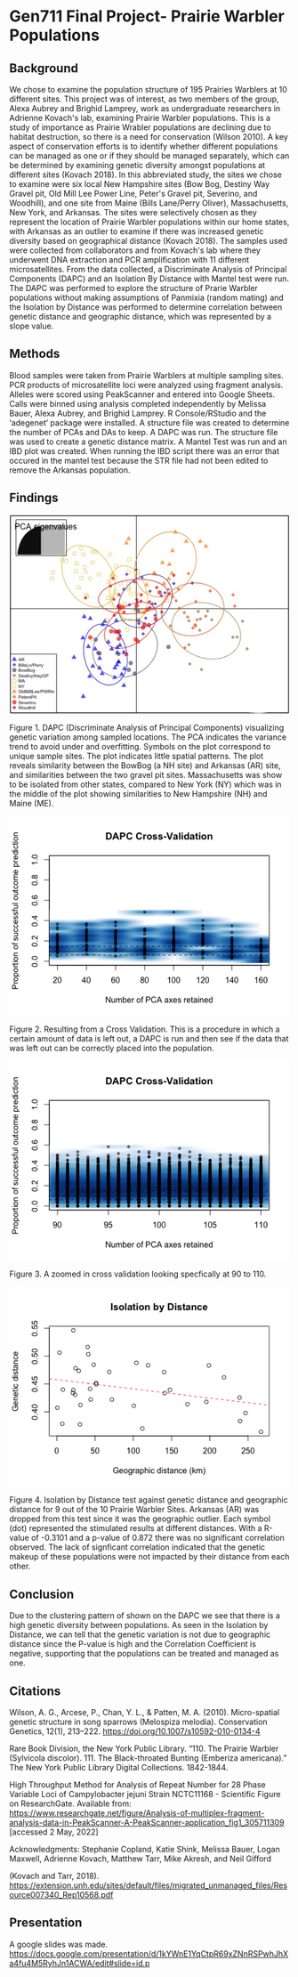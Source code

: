 # Gen711 Final Project- Prairie Warbler Populations
## Background
We chose to examine the population structure of 195 Prairies Warblers at 10 different sites. This project was of interest, as two members of the group, Alexa Aubrey and Brighid Lamprey, work as undergraduate researchers in Adrienne Kovach's lab, examining Prairie Warbler populations. This is a study of importance as Prairie Wrabler populations are declining due to habitat destruction, so there is a need for conservation (Wilson 2010). A key aspect of conservation efforts is to identify whether different populations can be managed as one or if they should be managed separately, which can be determined by examining genetic diversity amongst populations at different sites (Kovach 2018). In this abbreviated study, the sites we chose to examine were six local New Hampshire sites (Bow Bog, Destiny Way Gravel pit, Old Mill Lee Power Line, Peter's Gravel pit, Severino, and Woodhill), and one site from Maine (Bills Lane/Perry Oliver), Massachusetts, New York, and Arkansas. The sites were selectively chosen as they represent the location of Prairie Warbler populations within our home states, with Arkansas as an outlier to examine if there was increased genetic diversity based on geographical distance (Kovach 2018). The samples used were collected from collaborators and from Kovach's lab where they underwent DNA extraction and PCR amplification with 11 different microsatellites. From the data collected, a Discriminate Analysis of Principal Components (DAPC) and an Isolation By Distance with Mantel test were run. The DAPC was performed to explore the structure of Prarie Warbler populations without making assumptions of Panmixia (random mating) and the Isolation by Distance was performed to determine correlation between genetic distance and geographic distance, which was represented by a slope value.

## Methods
Blood samples were taken from Prairie Warblers at multiple sampling sites. PCR products of microsatellite loci were analyzed using fragment analysis. Alleles were scored using PeakScanner​ and entered into Google Sheets. Calls were binned using analysis completed independently by Melissa Bauer, Alexa Aubrey, and Brighid Lamprey. R Console/RStudio and the ‘adegenet’ package were installed. A structure file was created to determine the number of PCAs and DAs to keep. A DAPC was run. The structure file was used to create a genetic distance matrix. A Mantel Test was run and an IBD plot was created. When running the IBD script there was an error that occured in the mantel test because the STR file had not been edited to remove the Arkansas population. 

## Findings 

![plot](figures/InkedPRAW_DAPC_Final_LI.jpg) 

Figure 1. DAPC (Discriminate Analysis of Principal Components) visualizing genetic variation among sampled locations. The PCA indicates the variance trend to avoid under and overfitting. Symbols on the plot correspond to unique sample sites. The plot indicates little spatial patterns. The plot reveals similarity between the BowBog (a NH site) and Arkansas (AR) site, and similarities between the two gravel pit sites. Massachusetts was show to be isolated from other states, compared to New York (NY) which was in the middle of the plot showing similarities to New Hampshire (NH) and Maine (ME). 


![plot](figures/DAPC_Cross_Validation.png)

Figure 2. Resulting from a Cross Validation. This is a procedure in which a certain amount of data is left out, a DAPC is run and then see if the data that was left out can be correctly placed into the population.


![plot](figures/DAPC_Cross_Validation_2.png)

Figure 3. A zoomed in cross validation looking specfically at 90 to 110.


![plot](figures/IBD_Plot_PRAW.png)

Figure 4. Isolation by Distance test against genetic distance and geographic distance for 9 out of the 10 Prairie Warbler Sites. Arkansas (AR) was dropped from this test since it was the geographic outlier. Each symbol (dot) represented the stimulated results at different distances. With a R-value of -0.3101 and a p-value of 0.872 there was no significant correlation observed. The lack of signficant correlation indicated that the genetic makeup of these populations were not impacted by their distance from each other. 

## Conclusion
Due to the clustering pattern of shown on the DAPC we see that there is a high genetic diversity between populations. As seen in the Isolation by Distance, we can tell that the genetic variation is not due to geographic distance since the P-value is high and the Correlation Coefficient is negative, supporting that the populations can be treated and managed as one.

## Citations 
Wilson, A. G., Arcese, P., Chan, Y. L., & Patten, M. A. (2010). Micro-spatial genetic structure in song sparrows (Melospiza melodia). Conservation Genetics, 12(1), 213–222. https://doi.org/10.1007/s10592-010-0134-4

Rare Book Division, the New York Public Library. “110. The Prairie Warbler (Sylvicola discolor). 111. The Black-throated Bunting (Emberiza americana).” The New York Public Library Digital Collections. 1842-1844. 

High Throughput Method for Analysis of Repeat Number for 28 Phase Variable Loci of Campylobacter jejuni Strain NCTC11168 - Scientific Figure on ResearchGate. Available from: https://www.researchgate.net/figure/Analysis-of-multiplex-fragment-analysis-data-in-PeakScanner-A-PeakScanner-application_fig1_305711309 [accessed 2 May, 2022] 

Acknowledgments: Stephanie Copland, Katie Shink, Melissa Bauer, Logan Maxwell, Adrienne Kovach, Matthew Tarr, Mike Akresh,  and Neil Gifford

(Kovach and Tarr, 2018). https://extension.unh.edu/sites/default/files/migrated_unmanaged_files/Resource007340_Rep10568.pdf

## Presentation 
A google slides was made. https://docs.google.com/presentation/d/1kYWnE1YqCtpR69xZNnRSPwhJhXa4fu4M5RyhJn1ACWA/edit#slide=id.p 
